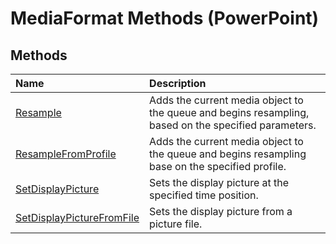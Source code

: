 
# MediaFormat Methods (PowerPoint)

## Methods



|**Name**|**Description**|
|:-----|:-----|
|[Resample](d1bb8b41-4640-c57c-83bc-3263376b425e.md)|Adds the current media object to the queue and begins resampling, based on the specified parameters.|
|[ResampleFromProfile](f2d0ed29-82f1-e3f3-a4d9-e00a911176b3.md)|Adds the current media object to the queue and begins resampling base on the specified profile.|
|[SetDisplayPicture](a524df79-2bc2-9f1a-45df-9db4804f8f3c.md)|Sets the display picture at the specified time position.|
|[SetDisplayPictureFromFile](eef58c6f-99a9-6f2e-437f-74801498e600.md)|Sets the display picture from a picture file.|

